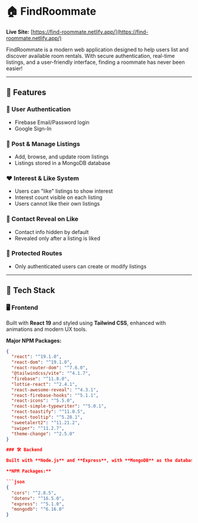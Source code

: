 # 🏠 FindRoommate

**Live Site:** [https://find-roommate.netlify.app/](https://find-roommate.netlify.app/)

FindRoommate is a modern web application designed to help users list and discover available room rentals. With secure authentication, real-time listings, and a user-friendly interface, finding a roommate has never been easier!

---

## 🚀 Features

### 🔐 User Authentication
- Firebase Email/Password login  
- Google Sign-In  

### 📄 Post & Manage Listings
- Add, browse, and update room listings  
- Listings stored in a MongoDB database  

### ❤️ Interest & Like System
- Users can "like" listings to show interest  
- Interest count visible on each listing  
- Users cannot like their own listings  

### 📱 Contact Reveal on Like
- Contact info hidden by default  
- Revealed only after a listing is liked  

### 🔁 Protected Routes
- Only authenticated users can create or modify listings  

---

## 🧩 Tech Stack

### 🖥️ Frontend

Built with **React 19** and styled using **Tailwind CSS**, enhanced with animations and modern UX tools.

**Major NPM Packages:**

```json
{
  "react": "^19.1.0",
  "react-dom": "^19.1.0",
  "react-router-dom": "^7.6.0",
  "@tailwindcss/vite": "^4.1.7",
  "firebase": "^11.8.0",
  "lottie-react": "^2.4.1",
  "react-awesome-reveal": "^4.3.1",
  "react-firebase-hooks": "^5.1.1",
  "react-icons": "^5.5.0",
  "react-simple-typewriter": "^5.0.1",
  "react-toastify": "^11.0.5",
  "react-tooltip": "^5.28.1",
  "sweetalert2": "^11.21.2",
  "swiper": "^11.2.7",
  "theme-change": "^2.5.0"
}

### 🛠️ Backend

Built with **Node.js** and **Express**, with **MongoDB** as the database.

**NPM Packages:**

```json
{
  "cors": "^2.8.5",
  "dotenv": "^16.5.0",
  "express": "^5.1.0",
  "mongodb": "^6.16.0"
}
